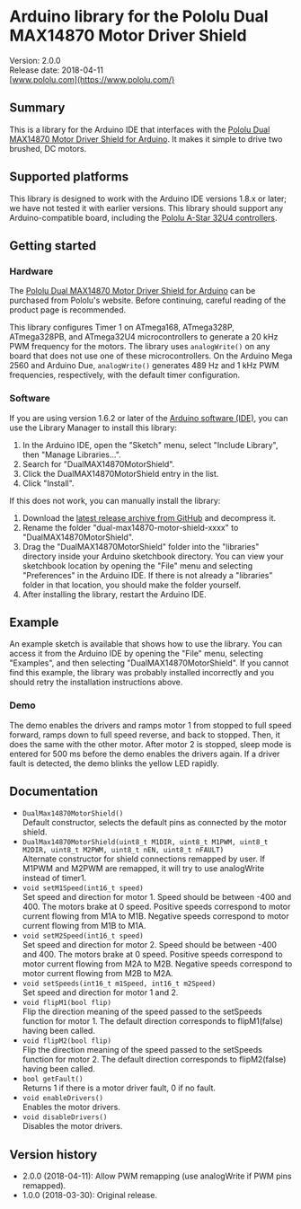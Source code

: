 # Arduino library for the Pololu Dual MAX14870 Motor Driver Shield

Version: 2.0.0 <br>
Release date: 2018-04-11 <br>
[www.pololu.com](https://www.pololu.com/)

## Summary

This is a library for the Arduino IDE that interfaces with the
[Pololu Dual MAX14870 Motor Driver Shield for Arduino](https://www.pololu.com/catalog/product/2519).
It makes it simple to drive two brushed, DC motors.

## Supported platforms

This library is designed to work with the Arduino IDE versions 1.8.x
or later; we have not tested it with earlier versions.  This library
should support any Arduino-compatible board, including the
[Pololu A-Star 32U4 controllers](https://www.pololu.com/category/149/a-star-programmable-controllers).

## Getting started

### Hardware

The
[Pololu Dual MAX14870 Motor Driver Shield for Arduino](https://www.pololu.com/catalog/product/2519)
can be purchased from Pololu's website. Before continuing, careful
reading of the product page is recommended.

This library configures Timer 1 on ATmega168, ATmega328P, ATmega328PB, and
ATmega32U4 microcontrollers to generate a 20 kHz PWM frequency for the motors.
The library uses `analogWrite()` on any board that does not use one of these
microcontrollers. On the Arduino Mega 2560 and Arduino Due, `analogWrite()`
generates 489 Hz and 1 kHz PWM frequencies, respectively, with the
default timer configuration.

### Software

If you are using version 1.6.2 or later of the
[Arduino software (IDE)](https://www.arduino.cc/en/Main/Software), you can use
the Library Manager to install this library:

1. In the Arduino IDE, open the "Sketch" menu, select "Include Library", then
   "Manage Libraries...".
2. Search for "DualMAX14870MotorShield".
3. Click the DualMAX14870MotorShield entry in the list.
4. Click "Install".

If this does not work, you can manually install the library:

1. Download the
   [latest release archive from GitHub](https://github.com/pololu/dual-max14870-motor-shield/releases)
   and decompress it.
2. Rename the folder "dual-max14870-motor-shield-xxxx" to "DualMAX14870MotorShield".
3. Drag the "DualMAX14870MotorShield" folder into the "libraries" directory
   inside your Arduino sketchbook directory. You can view your sketchbook
   location by opening the "File" menu and selecting "Preferences" in the
   Arduino IDE. If there is not already a "libraries" folder in that location,
   you should make the folder yourself.
4. After installing the library, restart the Arduino IDE.

## Example

An example sketch is available that shows how to use the library.  You
can access it from the Arduino IDE by opening the "File" menu,
selecting "Examples", and then selecting "DualMAX14870MotorShield".  If
you cannot find this example, the library was probably installed
incorrectly and you should retry the installation instructions above.

### Demo

The demo enables the drivers and ramps motor 1 from stopped to full speed
forward, ramps down to full speed reverse, and back to stopped. Then, it does
the same with the other motor. After motor 2 is stopped, sleep mode is entered
for 500 ms before the demo enables the drivers again. If a driver fault is
detected, the demo blinks the yellow LED rapidly.

## Documentation

- `DualMax14870MotorShield()` <br> Default constructor, selects the
  default pins as connected by the motor shield.
- `DualMax14870MotorShield(uint8_t M1DIR, uint8_t M1PWM, uint8_t
   M2DIR, uint8_t M2PWM, uint8_t nEN, uint8_t nFAULT)` <br> Alternate
   constructor for shield connections remapped by user. If M1PWM and
   M2PWM are remapped, it will try to use analogWrite instead of
   timer1.
- `void setM1Speed(int16_t speed)` <br> Set speed and direction for
  motor 1. Speed should be between -400 and 400. The motors brake at 0
  speed. Positive speeds correspond to motor current flowing from M1A
  to M1B. Negative speeds correspond to motor current flowing from M1B
  to M1A.
- `void setM2Speed(int16_t speed)` <br> Set speed and direction for
  motor 2. Speed should be between -400 and 400. The motors brake at 0
  speed. Positive speeds correspond to motor current flowing from M2A
  to M2B. Negative speeds correspond to motor current flowing from M2B
  to M2A.
- `void setSpeeds(int16_t m1Speed, int16_t m2Speed)` <br> Set speed and
  direction for motor 1 and 2.
- `void flipM1(bool flip)` <br> Flip the direction meaning of the
  speed passed to the setSpeeds function for motor 1.  The default
  direction corresponds to flipM1(false) having been called.
- `void flipM2(bool flip)` <br> Flip the direction meaning of the
  speed passed to the setSpeeds function for motor 2.  The default
  direction corresponds to flipM2(false) having been called.
- `bool getFault()` <br> Returns 1 if there is a motor driver fault, 0 if no
  fault.
- `void enableDrivers()` <br> Enables the motor drivers.
- `void disableDrivers()` <br> Disables the motor drivers.
    
## Version history

* 2.0.0 (2018-04-11): Allow PWM remapping (use analogWrite if PWM pins
  remapped).
* 1.0.0 (2018-03-30): Original release.
